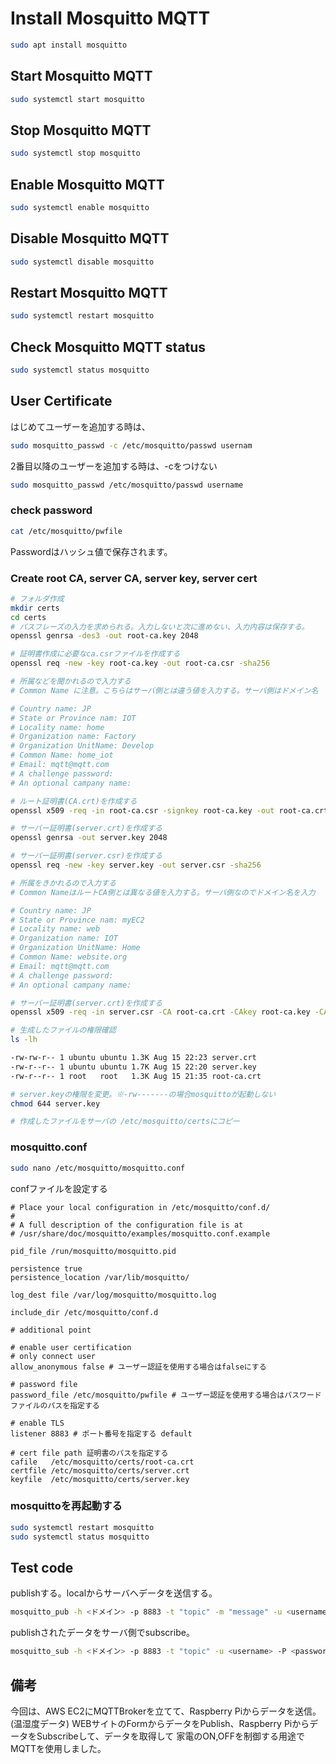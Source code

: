 # Install Mosquitto MQTT

```bash
sudo apt install mosquitto
```

## Start Mosquitto MQTT

```bash
sudo systemctl start mosquitto
```

## Stop Mosquitto MQTT

```bash
sudo systemctl stop mosquitto
```

## Enable Mosquitto MQTT

```bash
sudo systemctl enable mosquitto
```

## Disable Mosquitto MQTT

```bash
sudo systemctl disable mosquitto
```

## Restart Mosquitto MQTT

```bash
sudo systemctl restart mosquitto
```

## Check Mosquitto MQTT status

```bash
sudo systemctl status mosquitto
```

## User Certificate

はじめてユーザーを追加する時は、

```bash
sudo mosquitto_passwd -c /etc/mosquitto/passwd usernam
```

2番目以降のユーザーを追加する時は、-cをつけない

```bash
sudo mosquitto_passwd /etc/mosquitto/passwd username
```

### check password

```bash
cat /etc/mosquitto/pwfile
```

Passwordはハッシュ値で保存されます。

### Create root CA, server CA, server key, server cert

```bash
# フォルダ作成
mkdir certs
cd certs
# パスフレーズの入力を求められる。入力しないと次に進めない、入力内容は保存する。
openssl genrsa -des3 -out root-ca.key 2048

# 証明書作成に必要なca.csrファイルを作成する
openssl req -new -key root-ca.key -out root-ca.csr -sha256

# 所属などを聞かれるので入力する
# Common Name に注意。こちらはサーバ側とは違う値を入力する。サーバ側はドメイン名

# Country name: JP
# State or Province nam: IOT
# Locality name: home
# Organization name: Factory
# Organization UnitName: Develop
# Common Name: home_iot
# Email: mqtt@mqtt.com
# A challenge password: 
# An optional campany name: 

# ルート証明書(CA.crt)を作成する
openssl x509 -req -in root-ca.csr -signkey root-ca.key -out root-ca.crt -days 36500 -sha256

# サーバー証明書(server.crt)を作成する
openssl genrsa -out server.key 2048

# サーバー証明書(server.csr)を作成する
openssl req -new -key server.key -out server.csr -sha256

# 所属をきかれるので入力する
# Common NameはルートCA側とは異なる値を入力する。サーバ側なのでドメイン名を入力

# Country name: JP
# State or Province nam: myEC2
# Locality name: web
# Organization name: IOT
# Organization UnitName: Home
# Common Name: website.org
# Email: mqtt@mqtt.com
# A challenge password: 
# An optional campany name: 

# サーバー証明書(server.crt)を作成する
openssl x509 -req -in server.csr -CA root-ca.crt -CAkey root-ca.key -CAcreateserial -out server.crt -days 36500 -sha256

# 生成したファイルの権限確認
ls -lh

-rw-rw-r-- 1 ubuntu ubuntu 1.3K Aug 15 22:23 server.crt
-rw-r--r-- 1 ubuntu ubuntu 1.7K Aug 15 22:20 server.key
-rw-r--r-- 1 root   root   1.3K Aug 15 21:35 root-ca.crt

# server.keyの権限を変更。※-rw-------の場合mosquittoが起動しない
chmod 644 server.key

# 作成したファイルをサーバの /etc/mosquitto/certsにコピー

```

### mosquitto.conf

```bash
sudo nano /etc/mosquitto/mosquitto.conf
```

confファイルを設定する

```text
# Place your local configuration in /etc/mosquitto/conf.d/
#
# A full description of the configuration file is at
# /usr/share/doc/mosquitto/examples/mosquitto.conf.example

pid_file /run/mosquitto/mosquitto.pid

persistence true
persistence_location /var/lib/mosquitto/

log_dest file /var/log/mosquitto/mosquitto.log

include_dir /etc/mosquitto/conf.d

# additional point

# enable user certification
# only connect user
allow_anonymous false # ユーザー認証を使用する場合はfalseにする

# password file
password_file /etc/mosquitto/pwfile # ユーザー認証を使用する場合はパスワードファイルのパスを指定する

# enable TLS
listener 8883 # ポート番号を指定する default

# cert file path 証明書のパスを指定する
cafile   /etc/mosquitto/certs/root-ca.crt 
certfile /etc/mosquitto/certs/server.crt
keyfile  /etc/mosquitto/certs/server.key
```

### mosquittoを再起動する

```bash
sudo systemctl restart mosquitto
sudo systemctl status mosquitto
```

## Test code

publishする。localからサーバへデータを送信する。

```bash
mosquitto_pub -h <ドメイン> -p 8883 -t "topic" -m "message" -u <username> -P <password> --cafile ./root-ca.crt
```

publishされたデータをサーバ側でsubscribe。

```bash
mosquitto_sub -h <ドメイン> -p 8883 -t "topic" -u <username> -P <password> --cafile /etc/mosquitto/certs/root-ca.crt
```

## 備考

今回は、AWS EC2にMQTTBrokerを立てて、Raspberry Piからデータを送信。(温湿度データ)
WEBサイトのFormからデータをPublish、Raspberry PiからデータをSubscribeして、データを取得して
家電のON,OFFを制御する用途でMQTTを使用しました。
